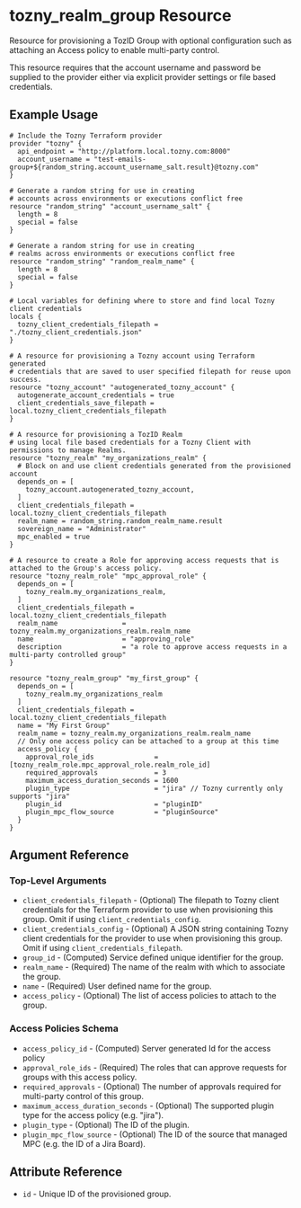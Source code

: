 # tozny_realm_group Resource

Resource for provisioning a TozID Group with optional configuration such as attaching an Access policy to enable multi-party control.

This resource requires that the account username and password be supplied to the provider either via explicit provider settings or file based credentials.

## Example Usage

```hcl
# Include the Tozny Terraform provider
provider "tozny" {
  api_endpoint = "http://platform.local.tozny.com:8000"
  account_username = "test-emails-group+${random_string.account_username_salt.result}@tozny.com"
}

# Generate a random string for use in creating
# accounts across environments or executions conflict free
resource "random_string" "account_username_salt" {
  length = 8
  special = false
}

# Generate a random string for use in creating
# realms across environments or executions conflict free
resource "random_string" "random_realm_name" {
  length = 8
  special = false
}

# Local variables for defining where to store and find local Tozny client credentials
locals {
  tozny_client_credentials_filepath = "./tozny_client_credentials.json"
}

# A resource for provisioning a Tozny account using Terraform generated
# credentials that are saved to user specified filepath for reuse upon success.
resource "tozny_account" "autogenerated_tozny_account" {
  autogenerate_account_credentials = true
  client_credentials_save_filepath = local.tozny_client_credentials_filepath
}

# A resource for provisioning a TozID Realm
# using local file based credentials for a Tozny Client with permissions to manage Realms.
resource "tozny_realm" "my_organizations_realm" {
  # Block on and use client credentials generated from the provisioned account
  depends_on = [
    tozny_account.autogenerated_tozny_account,
  ]
  client_credentials_filepath = local.tozny_client_credentials_filepath
  realm_name = random_string.random_realm_name.result
  sovereign_name = "Administrator"
  mpc_enabled = true
}

# A resource to create a Role for approving access requests that is attached to the Group's access policy.
resource "tozny_realm_role" "mpc_approval_role" {
  depends_on = [
    tozny_realm.my_organizations_realm,
  ]
  client_credentials_filepath = local.tozny_client_credentials_filepath
  realm_name                = tozny_realm.my_organizations_realm.realm_name
  name                      = "approving_role"
  description               = "a role to approve access requests in a multi-party controlled group"
}

resource "tozny_realm_group" "my_first_group" {
  depends_on = [
    tozny_realm.my_organizations_realm
  ]
  client_credentials_filepath = local.tozny_client_credentials_filepath
  name = "My First Group"
  realm_name = tozny_realm.my_organizations_realm.realm_name
  // Only one access policy can be attached to a group at this time
  access_policy {
    approval_role_ids               = [tozny_realm_role.mpc_approval_role.realm_role_id]
    required_approvals              = 3
    maximum_access_duration_seconds = 1600
    plugin_type                     = "jira" // Tozny currently only supports "jira"
    plugin_id                       = "pluginID"
    plugin_mpc_flow_source          = "pluginSource"
  }
}

```

## Argument Reference

### Top-Level Arguments

- `client_credentials_filepath` - (Optional) The filepath to Tozny client credentials for the Terraform provider to use when provisioning this group. Omit if using `client_credentials_config`.
- `client_credentials_config` - (Optional) A JSON string containing Tozny client credentials for the provider to use when provisioning this group. Omit if using `client_credentials_filepath`.
- `group_id` - (Computed) Service defined unique identifier for the group.
- `realm_name` - (Required) The name of the realm with which to associate the group.
- `name` - (Required) User defined name for the group.
- `access_policy` - (Optional) The list of access policies to attach to the group.

### Access Policies Schema

- `access_policy_id` - (Computed) Server generated Id for the access policy
- `approval_role_ids` - (Required) The roles that can approve requests for groups with this access policy.
- `required_approvals` - (Optional) The number of approvals required for multi-party control of this group.
- `maximum_access_duration_seconds` - (Optional) The supported plugin type for the access policy (e.g. "jira").
- `plugin_type` - (Optional) The ID of the plugin.
- `plugin_mpc_flow_source` - (Optional) The ID of the source that managed MPC (e.g. the ID of a Jira Board).

## Attribute Reference

- `id` - Unique ID of the provisioned group.
